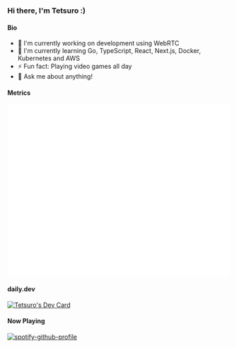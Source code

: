 ### Hi there, I'm Tetsuro :)

#### Bio
- :telescope: I'm currently working on development using WebRTC
- :seedling: I'm currently learning Go, TypeScript, React, Next.js, Docker, Kubernetes and AWS
- :zap: Fun fact: Playing video games all day
- :speech_balloon: Ask me about anything!

#### Metrics

![Metrics](/github-metrics.svg)


#### daily.dev

<a href="https://app.daily.dev/ttrweb"><img src="https://api.daily.dev/devcards/v2/sgecMa5Wf6VEoVNnuS0Qn.png?type=default&r=dir" width="356" alt="Tetsuro's Dev Card"/></a>

#### Now Playing

[![spotify-github-profile](https://spotify-github-profile.kittinanx.com/api/view?uid=312z2aucuexr6j5mjcehdt2xmbni&cover_image=true&theme=default&show_offline=false&background_color=121212&interchange=false)](https://github.com/kittinan/spotify-github-profile)
